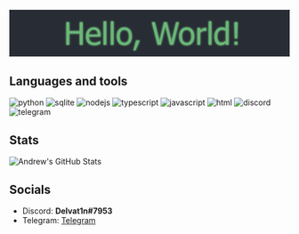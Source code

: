 ![logo](assets/logo.png)

## **Languages and tools**
![python](https://img.shields.io/badge/Python-3B6E97?style=flat&logo=python&logoColor=FFFFFF)
![sqlite](https://img.shields.io/badge/SQLite-1580C9?style=flat&logo=sqlite&logoColor=FFFFFF)
![nodejs](https://img.shields.io/badge/Node%20JS-43853D?style=flat&logo=node.js&logoColor=FFFFFF)
![typescript](https://img.shields.io/badge/TypeScript-235A96?style=flat&logo=typescript&logoColor=FFFFFF)
![javascript](https://img.shields.io/badge/JavaScript-EDB200?style=flat&logo=javascript&logoColor=FFFFFF)
![html](https://img.shields.io/badge/HTML-D24723?style=flat&logo=html5&logoColor=FFFFFF)
![discord](https://img.shields.io/badge/Discord-383A4D?style=flat&logo=discord&logoColor=FFFFFF)
![telegram](https://img.shields.io/badge/Telegram-424455?style=flat&logo=telegram&logoColor=FFFFFF)

## **Stats**
![Andrew's GitHub Stats](https://github-readme-stats.vercel.app/api?username=andrewchokh&show_icons=true?&theme=dark&count_private=true)

## **Socials**
- Discord: **Delvat1n#7953**
- Telegram: [Telegram](https://t.me/andrewchokh)
